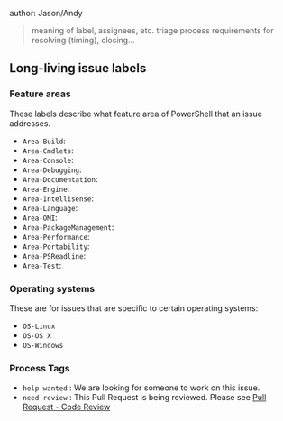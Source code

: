 author:  Jason/Andy


> meaning of label, assignees, etc.
> triage process
> requirements for resolving (timing), closing... 

## Long-living issue labels

### Feature areas

These labels describe what feature area of PowerShell that an issue addresses.

* `Area-Build`: 
* `Area-Cmdlets`: 
* `Area-Console`: 
* `Area-Debugging`: 
* `Area-Documentation`: 
* `Area-Engine`: 
* `Area-Intellisense`: 
* `Area-Language`: 
* `Area-OMI`: 
* `Area-PackageManagement`: 
* `Area-Performance`: 
* `Area-Portability`: 
* `Area-PSReadline`: 
* `Area-Test`: 

### Operating systems

These are for issues that are specific to certain operating systems:
* `OS-Linux`
* `OS-OS X`
* `OS-Windows`

### Process Tags
 
* `help wanted` : We are looking for someone to work on this issue.
* `need review` : This Pull Request is being reviewed.  Please see [Pull Request - Code Review](../../.github/CONTRIBUTING.md#pull-request-code-review)
